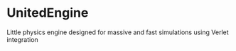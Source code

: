 # UnitedEngine
Little physics engine designed for massive and fast simulations using Verlet integration
